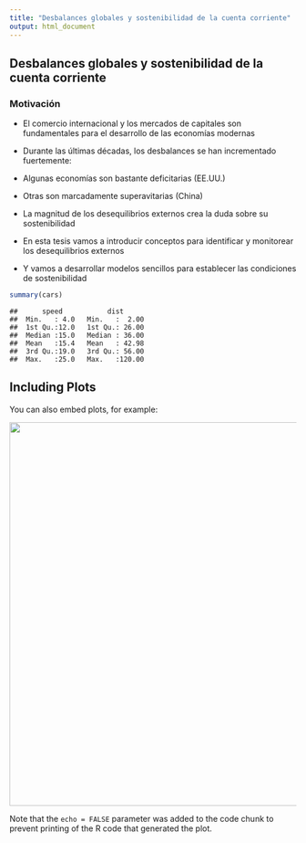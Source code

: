 ```yaml
---
title: "Desbalances globales y sostenibilidad de la cuenta corriente"
output: html_document
---
```




## Desbalances globales y sostenibilidad de la cuenta corriente

### Motivación 

* El comercio internacional y los mercados de capitales son fundamentales para el desarrollo de las economías modernas

* Durante las últimas décadas, los desbalances se han incrementado fuertemente:

+ Algunas economías son bastante deficitarias (EE.UU.)

+ Otras son marcadamente superavitarias (China)

* La magnitud de los desequilibrios externos crea la duda sobre su sostenibilidad

* En esta tesis vamos a introducir conceptos para identificar y monitorear los desequilibrios externos

* Y vamos a desarrollar modelos sencillos para establecer las condiciones de sostenibilidad


```r
summary(cars)
```

```
##      speed           dist       
##  Min.   : 4.0   Min.   :  2.00  
##  1st Qu.:12.0   1st Qu.: 26.00  
##  Median :15.0   Median : 36.00  
##  Mean   :15.4   Mean   : 42.98  
##  3rd Qu.:19.0   3rd Qu.: 56.00  
##  Max.   :25.0   Max.   :120.00
```

## Including Plots

You can also embed plots, for example:

<img src="doc_test_files/figure-html/pressure-1.png" width="672" />

Note that the `echo = FALSE` parameter was added to the code chunk to prevent printing of the R code that generated the plot.
